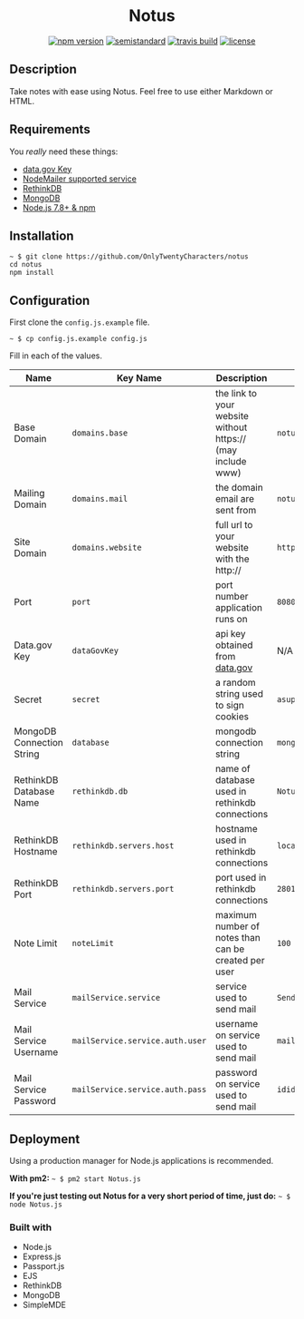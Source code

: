 <h1 align="center">Notus</h1>

<p align="center">
  <a href="https://www.npmjs.com/package/not.us"><img src="https://img.shields.io/npm/v/not.us.svg?style=flat-square" alt="npm version"></a>
  <a href="https://github.com/Flet/semistandard"><img src="https://img.shields.io/badge/code%20style-semistandard-brightgreen.svg?style=flat-square" alt="semistandard"></a>
  <a href="#"><img src="https://img.shields.io/travis/OnlyTwentyCharacters/Notus.svg?style=flat-square" alt="travis build"></a>
  <a href="http://spdx.org/licenses/MIT"><img src="https://img.shields.io/npm/l/not.us.svg?style=flat-square" alt="license"></a>
</p>

## Description
Take notes with ease using Notus. Feel free to use either Markdown or HTML.

## Requirements

You _really_ need these things:

<ul>
<li><a href="https://api.data.gov/signup/"> data.gov Key </a></li>
<li><a href="https://nodemailer.com/smtp/well-known/"> NodeMailer supported service </a></li>
<li><a href="https://rethinkdb.com/"> RethinkDB </a></li>
<li><a href="https://mongodb.com/"> MongoDB </a></li>
<li><a href="https://nodejs.org/en/download/"> Node.js 7.8+ & npm </a></li>
</ul>

## Installation
```
~ $ git clone https://github.com/OnlyTwentyCharacters/notus
cd notus
npm install
```

## Configuration

First clone the `config.js.example` file. 
```
~ $ cp config.js.example config.js
```

Fill in each of the values.

| Name | Key Name | Description | Example |
| -------- | -------- | -------- | -------- |
| Base Domain | `domains.base` | the link to your website without https:// (may include www) | `notus.cf`
| Mailing Domain | `domains.mail` | the domain email are sent from | `notus.cf`
| Site Domain | `domains.website` | full url to your website with the http:// | `https://notus.cf`
| Port | `port` | port number application runs on | `8080`
| Data.gov Key | `dataGovKey` | api key obtained from <a href="https://api.data.gov/">data.gov</a> | N/A
| Secret | `secret` | a random string used to sign cookies  | `asupercomplicatedstring`
| MongoDB Connection String | `database` | mongodb connection string | `mongodb://username:password@domain/database`
| RethinkDB Database Name | `rethinkdb.db` | name of database used in rethinkdb connections | `Notus`
| RethinkDB Hostname | `rethinkdb.servers.host` | hostname used in rethinkdb connections | `localhost`
| RethinkDB Port | `rethinkdb.servers.port` | port used in rethinkdb connections | `28015`
| Note Limit | `noteLimit` | maximum number of notes than can be created per user | `100`
| Mail Service | `mailService.service` | service used to send mail | `SendGrid`
| Mail Service Username | `mailService.service.auth.user` | username on service used to send mail | `mail@mail.domain.name`
| Mail Service Password | `mailService.service.auth.pass` | password on service used to send mail | `ididnothashmypassword`

## Deployment

Using a production manager for Node.js applications is recommended.

**With pm2:**
`~ $ pm2 start Notus.js `

**If you're just testing out Notus for a very short period of time, just do:**
`~ $ node Notus.js`

### Built with
* Node.js
* Express.js
* Passport.js
* EJS
* RethinkDB
* MongoDB
* SimpleMDE
